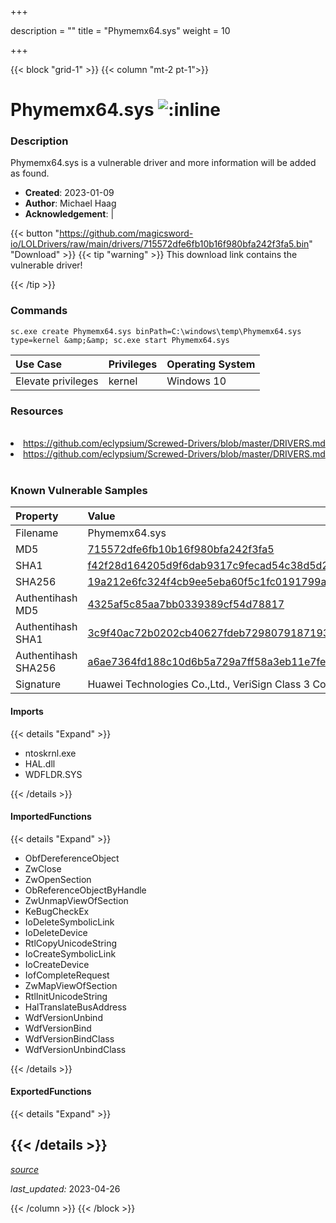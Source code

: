 +++

description = ""
title = "Phymemx64.sys"
weight = 10

+++


{{< block "grid-1" >}}
{{< column "mt-2 pt-1">}}


# Phymemx64.sys ![:inline](/images/twitter_verified.png) 


### Description

Phymemx64.sys is a vulnerable driver and more information will be added as found.

- **Created**: 2023-01-09
- **Author**: Michael Haag
- **Acknowledgement**:  | [](https://twitter.com/)

{{< button "https://github.com/magicsword-io/LOLDrivers/raw/main/drivers/715572dfe6fb10b16f980bfa242f3fa5.bin" "Download" >}}
{{< tip "warning" >}}
This download link contains the vulnerable driver!

{{< /tip >}}

### Commands

```
sc.exe create Phymemx64.sys binPath=C:\windows\temp\Phymemx64.sys type=kernel &amp;&amp; sc.exe start Phymemx64.sys
```

| Use Case | Privileges | Operating System | 
|:---- | ---- | ---- |
| Elevate privileges | kernel | Windows 10 |

### Resources
<br>
<li><a href=" https://github.com/eclypsium/Screwed-Drivers/blob/master/DRIVERS.md"> https://github.com/eclypsium/Screwed-Drivers/blob/master/DRIVERS.md</a></li>
<li><a href="https://github.com/eclypsium/Screwed-Drivers/blob/master/DRIVERS.md">https://github.com/eclypsium/Screwed-Drivers/blob/master/DRIVERS.md</a></li>
<br>

### Known Vulnerable Samples

| Property           | Value |
|:-------------------|:------|
| Filename           | Phymemx64.sys |
| MD5                | [715572dfe6fb10b16f980bfa242f3fa5](https://www.virustotal.com/gui/file/715572dfe6fb10b16f980bfa242f3fa5) |
| SHA1               | [f42f28d164205d9f6dab9317c9fecad54c38d5d2](https://www.virustotal.com/gui/file/f42f28d164205d9f6dab9317c9fecad54c38d5d2) |
| SHA256             | [19a212e6fc324f4cb9ee5eba60f5c1fc0191799a4432265cbeaa3307c76a7fc0](https://www.virustotal.com/gui/file/19a212e6fc324f4cb9ee5eba60f5c1fc0191799a4432265cbeaa3307c76a7fc0) |
| Authentihash MD5   | [4325af5c85aa7bb0339389cf54d78817](https://www.virustotal.com/gui/search/authentihash%253A4325af5c85aa7bb0339389cf54d78817) |
| Authentihash SHA1  | [3c9f40ac72b0202cb40627fdeb7298079187193a](https://www.virustotal.com/gui/search/authentihash%253A3c9f40ac72b0202cb40627fdeb7298079187193a) |
| Authentihash SHA256| [a6ae7364fd188c10d6b5a729a7ff58a3eb11e7feb0d107d18f9133655c11fb66](https://www.virustotal.com/gui/search/authentihash%253Aa6ae7364fd188c10d6b5a729a7ff58a3eb11e7feb0d107d18f9133655c11fb66) |
| Signature         | Huawei Technologies Co.,Ltd., VeriSign Class 3 Code Signing 2010 CA, VeriSign   |


#### Imports
{{< details "Expand" >}}
* ntoskrnl.exe
* HAL.dll
* WDFLDR.SYS

{{< /details >}}
#### ImportedFunctions
{{< details "Expand" >}}
* ObfDereferenceObject
* ZwClose
* ZwOpenSection
* ObReferenceObjectByHandle
* ZwUnmapViewOfSection
* KeBugCheckEx
* IoDeleteSymbolicLink
* IoDeleteDevice
* RtlCopyUnicodeString
* IoCreateSymbolicLink
* IoCreateDevice
* IofCompleteRequest
* ZwMapViewOfSection
* RtlInitUnicodeString
* HalTranslateBusAddress
* WdfVersionUnbind
* WdfVersionBind
* WdfVersionBindClass
* WdfVersionUnbindClass

{{< /details >}}
#### ExportedFunctions
{{< details "Expand" >}}

{{< /details >}}
-----



[*source*](https://github.com/magicsword-io/LOLDrivers/tree/main/yaml/phymemx64.yaml)

*last_updated:* 2023-04-26








{{< /column >}}
{{< /block >}}
